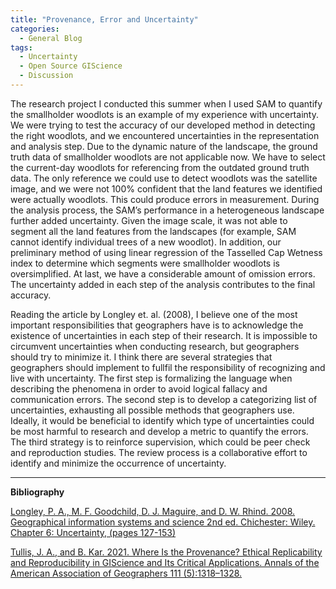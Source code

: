 ```yaml
---
title: "Provenance, Error and Uncertainty"
categories:
  - General Blog
tags:
  - Uncertainty
  - Open Source GIScience
  - Discussion
---
```


The research project I conducted this summer when I used SAM to quantify the smallholder woodlots is an example of my experience with uncertainty. We were trying to test the accuracy of our developed method in detecting the right woodlots, and we encountered uncertainties in the representation and analysis step. Due to the dynamic nature of the landscape, the ground truth data of smallholder woodlots are not applicable now. We have to select the current-day woodlots for referencing from the outdated ground truth data. The only reference we could use to detect woodlots was the satellite image, and we were not 100% confident that the land features we identified were actually woodlots. This could produce errors in measurement. During the analysis process, the SAM’s performance in a heterogeneous landscape further added uncertainty. Given the image scale, it was not able to segment all the land features from the landscapes (for example, SAM cannot identify individual trees of a new woodlot). In addition, our preliminary method of using linear regression of the Tasselled Cap Wetness index to determine which segments were smallholder woodlots is oversimplified. At last, we have a considerable amount of omission errors. The uncertainty added in each step of the analysis contributes to the final accuracy. 

Reading the article by Longley et. al. (2008), I believe one of the most important responsibilities that geographers have is to acknowledge the existence of uncertainties in each step of their research. It is impossible to circumvent uncertainties when conducting research, but geographers should try to minimize it. I think there are several strategies that geographers should implement to fullfil the responsibility of recognizing and live with uncertainty. The first step is formalizing the language when describing the phenomena in order to avoid logical fallacy and communication errors. The second step is to develop a categorizing list of uncertainties, exhausting all possible methods that geographers use. Ideally, it would be beneficial to identify which type of uncertainties could be most harmful to research and develop a metric to quantify the errors. The third strategy is to reinforce supervision, which could be peer check and reproduction studies. The review process is a collaborative effort to identify and minimize the occurrence of uncertainty. 


----------

**Bibliography**

[Longley, P. A., M. F. Goodchild, D. J. Maguire, and D. W. Rhind. 2008. Geographical information systems and science 2nd ed. Chichester: Wiley. Chapter 6: Uncertainty, (pages 127-153)](https://books.google.com/books?hl=en&lr=&id=dowEEAAAQBAJ&oi=fnd&pg=PA251&dq=Longley,+P.+A.,+M.+F.+Goodchild,+D.+J.+Maguire,+and+D.+W.+Rhind.+2008.+Geographical+information+systems+and+science+2nd+ed.+Chichester:+Wiley.+Chapter+6:+Uncertainty,+(pages+127-153)&ots=pR-dd1CdCU&sig=4WDUsiKYtT84kAdaDG4hmg3L784#v=onepage&q&f=false)

[Tullis, J. A., and B. Kar. 2021. Where Is the Provenance? Ethical Replicability and Reproducibility in GIScience and Its Critical Applications. Annals of the American Association of Geographers 111 (5):1318–1328.](https://www.tandfonline.com/doi/full/10.1080/24694452.2020.1806029)